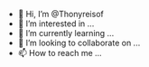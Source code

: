 - 👋 Hi, I’m @Thonyreisof
- 👀 I’m interested in ...
- 🌱 I’m currently learning ...
- 💞️ I’m looking to collaborate on ...
- 📫 How to reach me ...

<!---
Thonyreisof/Thonyreisof is a ✨ special ✨ repository because its `README.md` (this file) appears on your GitHub profile.
You can click the Preview link to take a look at your changes.
--->
